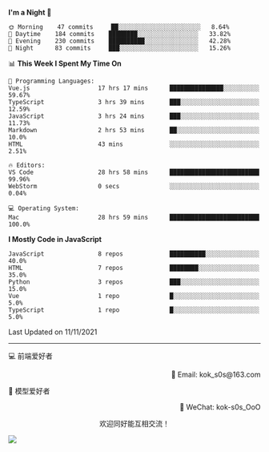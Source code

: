 <!--START_SECTION:waka-->
**I'm a Night 🦉** 

```text
🌞 Morning    47 commits     ██░░░░░░░░░░░░░░░░░░░░░░░   8.64% 
🌆 Daytime    184 commits    ████████░░░░░░░░░░░░░░░░░   33.82% 
🌃 Evening    230 commits    ██████████░░░░░░░░░░░░░░░   42.28% 
🌙 Night      83 commits     ███░░░░░░░░░░░░░░░░░░░░░░   15.26%

```


📊 **This Week I Spent My Time On** 

```text
💬 Programming Languages: 
Vue.js                   17 hrs 17 mins      ███████████████░░░░░░░░░░   59.67% 
TypeScript               3 hrs 39 mins       ███░░░░░░░░░░░░░░░░░░░░░░   12.59% 
JavaScript               3 hrs 24 mins       ███░░░░░░░░░░░░░░░░░░░░░░   11.73% 
Markdown                 2 hrs 53 mins       ██░░░░░░░░░░░░░░░░░░░░░░░   10.0% 
HTML                     43 mins             ░░░░░░░░░░░░░░░░░░░░░░░░░   2.51%

🔥 Editors: 
VS Code                  28 hrs 58 mins      █████████████████████████   99.96% 
WebStorm                 0 secs              ░░░░░░░░░░░░░░░░░░░░░░░░░   0.04%

💻 Operating System: 
Mac                      28 hrs 59 mins      █████████████████████████   100.0%

```

**I Mostly Code in JavaScript** 

```text
JavaScript               8 repos             ██████████░░░░░░░░░░░░░░░   40.0% 
HTML                     7 repos             ████████░░░░░░░░░░░░░░░░░   35.0% 
Python                   3 repos             ███░░░░░░░░░░░░░░░░░░░░░░   15.0% 
Vue                      1 repo              █░░░░░░░░░░░░░░░░░░░░░░░░   5.0% 
TypeScript               1 repo              █░░░░░░░░░░░░░░░░░░░░░░░░   5.0%

```



 Last Updated on 11/11/2021
<!--END_SECTION:waka-->

---

💻 前端爱好者 

<p align="right">
📧 Email: kok_s0s@163.com 
</p> 

<p align="left">
🧩 模型爱好者
</p>

<p align="right">
📲 WeChat: kok-s0s_OoO
</p>


<p align="center">欢迎同好能互相交流！</p>

<img align="center"  src="https://www.kok-s0s.top/usr/uploads/2021/01/4291479694.jpg">
